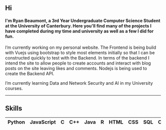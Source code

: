## Hi
#### I'm Ryan Beaumont, a 3rd Year Undergraduate Computer Science Student at the University of Canterbury. Here you'll find many of the projects I have completed during my time and university as well as a few I did for fun.

I’m currently working on my personal website. The Frontend is being build with Vuejs using bootstrap to style most elements initially so that I can be constructed quickly to test with the Backend. In terms of the backend I intend the site to allow people to create accounts and interact with blog posts on the site leaving likes and comments. Nodejs is being used to create the Backend API.

I’m currently learning Data and Network Security and AI in my University courses.
___
## Skills
|Python|JavaScript|C|C++|Java|R|HTML|CSS|SQL|OpenGL|Vuejs|Nodejs|
|:---:|:--:|:---:|:---:|:---:|:---:|:---:|:---:|:---:|:---:|:---:|:---:|

